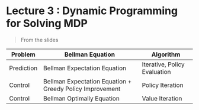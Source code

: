 # Lecture 3 : Dynamic Programming for Solving MDP

> From the slides

| Problem    | Bellman Equation             | Algorithm
| ---------- | ---------------------------- | ---------
| Prediction | Bellman Expectation Equation | Iterative, Policy Evaluation
| Control    | Bellman Expectation Equation + Greedy Policy Improvement | Policy Iteration
| Control    | Bellman Optimally Equation   | Value Iteration
